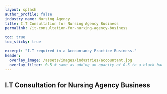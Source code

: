 ```yaml
---
layout: splash 
author_profile: false 
industry_name: Nursing Agency
title: I.T Consultation for Nursing Agency Business
permalink: /it-consultation-for-nursing-agency-business

toc: true
toc_sticky: true

excerpt: "I.T required in a Accountancy Practice Business."
header:
  overlay_image: /assets/images/industries/accountant.jpg
  overlay_filter: 0.5 # same as adding an opacity of 0.5 to a black background
---
```


## I.T Consultation for Nursing Agency Business